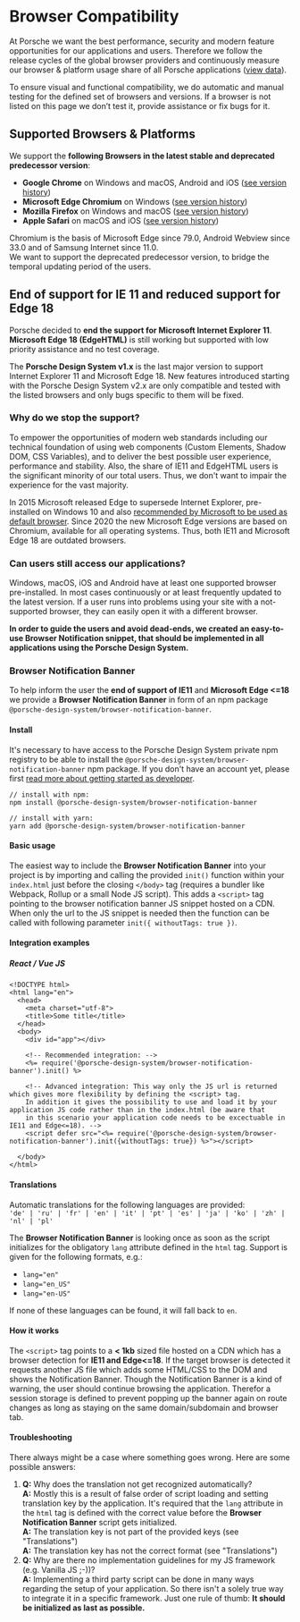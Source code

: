 # Browser Compatibility

At Porsche we want the best performance, security and modern feature opportunities for our  applications and users. Therefore we follow the release cycles of the global browser providers and continuously measure our browser & platform usage share of all Porsche applications ([view data](https://datastudio.google.com/open/1kMBbEg9F79q_QOg2zFtz52I_S85Fy47b)).

To ensure visual and functional compatibility, we do automatic and manual testing for the defined set of browsers and versions. If a browser is not listed on this page we don’t test it, provide assistance or fix bugs for it.

## Supported Browsers & Platforms

We support the **following Browsers in the latest stable and deprecated predecessor version**:

* **Google Chrome** on Windows and macOS, Android and iOS ([see version history](https://en.wikipedia.org/wiki/Google_Chrome_version_history))
* **Microsoft Edge Chromium** on Windows ([see version history](https://en.wikipedia.org/wiki/Microsoft_Edge#Release_history))
* **Mozilla Firefox** on Windows and macOS ([see version history](https://en.wikipedia.org/wiki/Firefox_version_history))
* **Apple Safari** on macOS and iOS ([see version history](https://en.wikipedia.org/wiki/Safari_version_history#Safari_13))
 
<p-text size="x-small">Chromium is the basis of Microsoft Edge since 79.0, Android Webview since 33.0 and of Samsung Internet since 11.0. <br/>We want to support the deprecated predecessor version, to bridge the temporal updating period of the users.</p-text>

## End of support for IE 11 and reduced support for Edge 18

Porsche decided to **end the support for Microsoft Internet Explorer 11**.  
**Microsoft Edge 18 (EdgeHTML)** is still working but supported with low priority assistance and no test coverage.

The **Porsche Design System v1.x** is the last major version to support Internet Explorer 11 and Microsoft Edge 18. 
New features introduced starting with the Porsche Design System v2.x are only compatible and tested with the listed browsers and only bugs specific to them will be fixed.

### Why do we stop the support?

To empower the opportunities of modern web standards including our technical foundation of using web components (Custom Elements, Shadow DOM, CSS Variables), and to deliver the best possible user experience, performance and stability. Also, the share of IE11 and EdgeHTML users is the significant minority of our total users. Thus, we don't want to impair the experience for the vast majority.

In 2015 Microsoft released Edge to supersede Internet Explorer, pre-installed on Windows 10 and also [recommended by Microsoft to be used as default browser](https://docs.microsoft.com/de-de/lifecycle/faq/internet-explorer-microsoft-edge). Since 2020 the new Microsoft Edge versions are based on Chromium, available for all operating systems. Thus, both IE11 and Microsoft Edge 18 are outdated browsers.

### Can users still access our applications?

Windows, macOS, iOS and Android have at least one supported browser pre-installed. In most cases continuously or at least frequently updated to the latest version. If a user runs into problems using your site with a not-supported browser, they can easily open it with a different browser.

**In order to guide the users and avoid dead-ends, we created an easy-to-use Browser Notification snippet, that should be implemented in all applications using the Porsche Design System.**

### Browser Notification Banner

To help inform the user the **end of support of IE11** and **Microsoft Edge <=18** we provide a **Browser Notification Banner** in form of an npm package `@porsche-design-system/browser-notification-banner`.

#### Install
It's necessary to have access to the Porsche Design System private npm registry to be able to install the `@porsche-design-system/browser-notification-banner` npm package. 
If you don't have an account yet, please first [read more about getting started as developer](#/start-coding/introduction).

```
// install with npm:
npm install @porsche-design-system/browser-notification-banner

// install with yarn:
yarn add @porsche-design-system/browser-notification-banner
```

#### Basic usage
The easiest way to include the **Browser Notification Banner** into your project is by importing and calling the provided `init()` function within your `index.html` just before the closing `</body>` tag (requires a bundler like Webpack, Rollup or a small Node JS script).
This adds a `<script>` tag pointing to the browser notification banner JS snippet hosted on a CDN. When only the url to the JS snippet is needed then the function can be called with following parameter `init({ withoutTags: true })`.

#### Integration examples

##### React / Vue JS
```
<!DOCTYPE html>
<html lang="en">
  <head>
    <meta charset="utf-8">
    <title>Some title</title>
  </head>
  <body>
    <div id="app"></div>

    <!-- Recommended integration: -->
    <%= require('@porsche-design-system/browser-notification-banner').init() %>

    <!-- Advanced integration: This way only the JS url is returned which gives more flexibility by defining the <script> tag.
    In addition it gives the possibility to use and load it by your application JS code rather than in the index.html (be aware that 
    in this scenario your application code needs to be excectuable in IE11 and Edge<=18). -->
    <script defer src="<%= require('@porsche-design-system/browser-notification-banner').init({withoutTags: true}) %>"></script>

  </body>
</html>
```

#### Translations
Automatic translations for the following languages are provided:  
`'de' | 'ru' | 'fr' | 'en' | 'it' | 'pt' | 'es' | 'ja' | 'ko' | 'zh' | 'nl' | 'pl'` 

The **Browser Notification Banner** is looking once as soon as the script initializes for the obligatory `lang` attribute defined in the `html` tag. 
Support is given for the following formats, e.g.:
- `lang="en"`
- `lang="en_US"`
- `lang="en-US"`

If none of these languages can be found, it will fall back to `en`.

#### How it works
The `<script>` tag points to a **< 1kb** sized file hosted on a CDN which has a browser detection for **IE11 and Edge<=18**. 
If the target browser is detected it requests another JS file which adds some HTML/CSS to the DOM and shows the Notification Banner. 
Though the Notification Banner is a kind of warning, the user should continue browsing the application. Therefor a session storage is defined to prevent popping up the banner again on route changes as long as staying on the same domain/subdomain and browser tab.

#### Troubleshooting
There always might be a case where something goes wrong. Here are some possible answers:

1. **Q:** Why does the translation not get recognized automatically?  
**A:** Mostly this is a result of false order of script loading and setting translation key by the application. It's required that the `lang` attribute in the `html` tag is defined with the correct value before the **Browser Notification Banner** script gets initialized.  
**A:** The translation key is not part of the provided keys (see "Translations")  
**A:** The translation key has not the correct format (see "Translations")  
2. **Q:** Why are there no implementation guidelines for my JS framework (e.g. Vanilla JS ;-))?  
**A:** Implementing a third party script can be done in many ways regarding the setup of your application. So there isn't a solely true way to integrate it in a specific framework. Just one rule of thumb: **It should be initialized as last as possible.**
